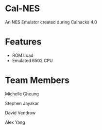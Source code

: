 # Cal-NES
An NES Emulator created during Calhacks 4.0

# Features
- ROM Load
- Emulated 6502 CPU

# Team Members
Michelle Cheung

Stephen Jayakar

David Vendrow

Alex Yang
